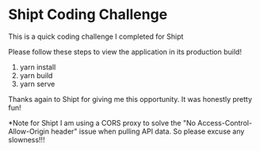 # Shipt Coding Challenge

This is a quick coding challenge I completed for Shipt 

Please follow these steps to view the application in its production build!

1. yarn install 
2. yarn build
3. yarn serve

Thanks again to Shipt for giving me this opportunity. It was honestly pretty fun!

*Note for Shipt
I am using a CORS proxy to solve the "No Access-Control-Allow-Origin header" issue when pulling API data. So please excuse any slowness!!!
